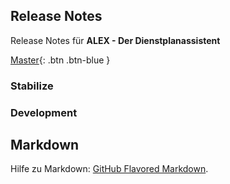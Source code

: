 ## Release Notes

Release Notes für **ALEX - Der Dienstplanassistent**

[Master](/master){: .btn .btn-blue }

### Stabilize

### Development

## Markdown

Hilfe zu Markdown: [GitHub Flavored Markdown](https://guides.github.com/features/mastering-markdown/).


